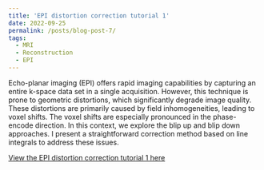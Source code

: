 ```yaml
---
title: 'EPI distortion correction tutorial 1'
date: 2022-09-25
permalink: /posts/blog-post-7/
tags:
  - MRI
  - Reconstruction
  - EPI
---
```


Echo-planar imaging (EPI) offers rapid imaging capabilities by capturing an entire k-space data set in a single acquisition. However, this technique is prone to geometric distortions, which significantly degrade image quality. These distortions are primarily caused by field inhomogeneities, leading to voxel shifts. The voxel shifts are especially pronounced in the phase-encode direction. In this context, we explore the blip up and blip down approaches. I present a straightforward correction method based on line integrals to address these issues.

[View the EPI distortion correction tutorial 1 here](notebooks/distortion_line_integral.html)
